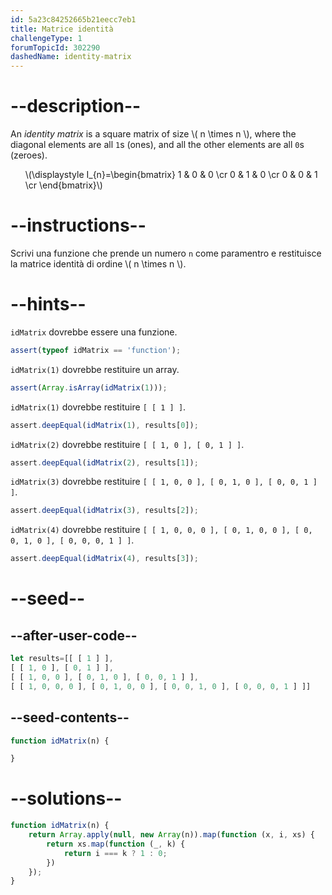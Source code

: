 ```yaml
---
id: 5a23c84252665b21eecc7eb1
title: Matrice identità
challengeType: 1
forumTopicId: 302290
dashedName: identity-matrix
---
```


# --description--

An *identity matrix* is a square matrix of size \\( n \\times n \\), where the diagonal elements are all `1`s (ones), and all the other elements are all `0`s (zeroes).

<ul>
  <li style='list-style: none;'>\(\displaystyle I_{n}=\begin{bmatrix} 1 &#x26; 0 &#x26; 0 \cr 0 &#x26; 1 &#x26; 0 \cr 0 &#x26; 0 &#x26; 1 \cr \end{bmatrix}\)</li>
</ul>

# --instructions--

Scrivi una funzione che prende un numero `n` come paramentro e restituisce la matrice identità di ordine \\( n \\times n \\).

# --hints--

`idMatrix` dovrebbe essere una funzione.

```js
assert(typeof idMatrix == 'function');
```

`idMatrix(1)` dovrebbe restituire un array.

```js
assert(Array.isArray(idMatrix(1)));
```

`idMatrix(1)` dovrebbe restituire `[ [ 1 ] ]`.

```js
assert.deepEqual(idMatrix(1), results[0]);
```

`idMatrix(2)` dovrebbe restituire `[ [ 1, 0 ], [ 0, 1 ] ]`.

```js
assert.deepEqual(idMatrix(2), results[1]);
```

`idMatrix(3)` dovrebbe restituire `[ [ 1, 0, 0 ], [ 0, 1, 0 ], [ 0, 0, 1 ] ]`.

```js
assert.deepEqual(idMatrix(3), results[2]);
```

`idMatrix(4)` dovrebbe restituire `[ [ 1, 0, 0, 0 ], [ 0, 1, 0, 0 ], [ 0, 0, 1, 0 ], [ 0, 0, 0, 1 ] ]`.

```js
assert.deepEqual(idMatrix(4), results[3]);
```

# --seed--

## --after-user-code--

```js
let results=[[ [ 1 ] ],
[ [ 1, 0 ], [ 0, 1 ] ],
[ [ 1, 0, 0 ], [ 0, 1, 0 ], [ 0, 0, 1 ] ],
[ [ 1, 0, 0, 0 ], [ 0, 1, 0, 0 ], [ 0, 0, 1, 0 ], [ 0, 0, 0, 1 ] ]]
```

## --seed-contents--

```js
function idMatrix(n) {

}
```

# --solutions--

```js
function idMatrix(n) {
    return Array.apply(null, new Array(n)).map(function (x, i, xs) {
        return xs.map(function (_, k) {
            return i === k ? 1 : 0;
        })
    });
}
```
